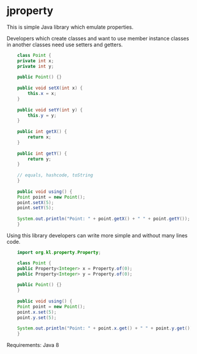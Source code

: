 # jproperty
This is simple Java library which emulate properties.

Developers which create classes and want to use member instance classes 
in another classes need use setters and getters.

```Java
    class Point {
	private int x;
	private int y;
		
	public Point() {}
		
	public void setX(int x) {
		this.x = x;
	}
		
	public void setY(int y) {
		this.y = y;
	}
		
	public int getX() {
		return x;
	}
		
	public int getY() {
		return y;
	}
		
	// equals, hashcode, toString
    }
	
    public void using() {
	Point point = new Point();
	point.setX(5);
	point.setY(5);
		
	System.out.println("Point: " + point.getX() + " " + point.getY());
    }
``` 

Using this library developers can write more simple and without many lines code.

```Java
    import org.kl.property.Property;

    class Point {
	public Property<Integer> x = Property.of(0);
	public Property<Integer> y = Property.of(0);
		
	public Point() {}		
    }	
	
    public void using() {
	Point point = new Point();
	point.x.set(5);
	point.y.set(5);
		
	System.out.println("Point: " + point.x.get() + " " + point.y.get());
    }
```

Requirements: Java 8 <br/>

